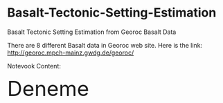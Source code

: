 # Basalt-Tectonic-Setting-Estimation
Basalt Tectonic Setting Estimation from Georoc Basalt Data

There are 8 different Basalt data in Georoc web site. Here is the link: http://georoc.mpch-mainz.gwdg.de/georoc/

Notevook Content: 

<font size = 8>
  Deneme 
</font>
